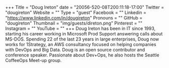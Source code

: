 +++
Title = "Doug Ireton"
date = "20056-520-08T200:11:18-17:00"
Twitter = "dougireton"
Website = ""
Type = "guest"
Facebook = ""
Linkedin = "https://www.linkedin.com/in/dougireton"
Pronouns = ""
GitHub = "dougireton"
Thumbnail = "img/guests/direton.png"
Pinterest = ""
Instagram = ""
YouTube = ""
+++
Doug Ireton has been in IT since 1993, starting his career working in Microsoft Prod Support answering calls about MS-DOS. Spending 22 of the last 23 years in large enterprises, Doug now works for 1Strategy, an AWS consultancy focused on helping companies with DevOps and Big Data. Doug is an open source contributor and conference speaker. Passionate about Dev&#43;Ops, he also hosts the Seattle CoffeeOps Meet-up group.
